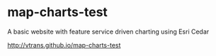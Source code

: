 # map-charts-test
A basic website with feature service driven charting using Esri Cedar

http://vtrans.github.io/map-charts-test
